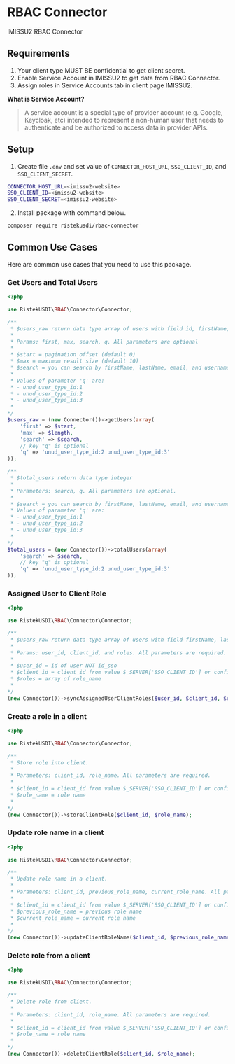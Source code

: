 # RBAC Connector
IMISSU2 RBAC Connector

## Requirements

1. Your client type MUST BE confidential to get client secret.
2. Enable Service Account in IMISSU2 to get data from RBAC Connector.
3. Assign roles in Service Accounts tab in client page IMISSU2.

**What is Service Account?**

> A service account is a special type of provider account (e.g. Google, Keycloak, etc) intended to represent a non-human user that needs to authenticate and be authorized to access data in provider APIs. 

## Setup

1. Create file `.env` and set value of `CONNECTOR_HOST_URL`, `SSO_CLIENT_ID`, and  `SSO_CLIENT_SECRET`.

```bash
CONNECTOR_HOST_URL=<imissu2-website>
SSO_CLIENT_ID=<imissu2-website>
SSO_CLIENT_SECRET=<imissu2-website>
```

2. Install package with command below.

```bash
composer require ristekusdi/rbac-connector
```

## Common Use Cases

Here are common use cases that you need to use this package.

### Get Users and Total Users

```php
<?php

use RistekUSDI\RBAC\Connector\Connector;

/**
 * $users_raw return data type array of users with field id, firstName, lastName, email, username, and attributes.
 * 
 * Params: first, max, search, q. All parameters are optional
 * 
 * $start = pagination offset (default 0)
 * $max = maximum result size (default 10)
 * $search = you can search by firstName, lastName, email, and username
 * 
 * Values of parameter 'q' are:
 * - unud_user_type_id:1
 * - unud_user_type_id:2
 * - unud_user_type_id:3
 *
*/
$users_raw = (new Connector())->getUsers(array(
    'first' => $start,
    'max' => $length,
    'search' => $search,
    // key "q" is optional
    'q' => 'unud_user_type_id:2 unud_user_type_id:3'
));

/**
 * $total_users return data type integer
 * 
 * Parameters: search, q. All parameters are optional.
 * 
 * $search = you can search by firstName, lastName, email, and username
 * Values of parameter 'q' are:
 * - unud_user_type_id:1
 * - unud_user_type_id:2
 * - unud_user_type_id:3
 * 
*/
$total_users = (new Connector())->totalUsers(array(
    'search' => $search,
    // key "q" is optional
    'q' => 'unud_user_type_id:2 unud_user_type_id:3'
));
```

### Assigned User to Client Role

```php
<?php

use RistekUSDI\RBAC\Connector\Connector;

/**
 * $users_raw return data type array of users with field firstName, lastName, email, username, and attributes.
 * 
 * Params: user_id, client_id, and roles. All parameters are required.
 * 
 * $user_id = id of user NOT id_sso
 * $client_id = client_id from value $_SERVER['SSO_CLIENT_ID'] or config('sso.client_id')
 * $roles = array of role_name
 * 
*/
(new Connector())->syncAssignedUserClientRoles($user_id, $client_id, $roles);
```

### Create a role in a client

```php
<?php

use RistekUSDI\RBAC\Connector\Connector;

/**
 * Store role into client.
 * 
 * Parameters: client_id, role_name. All parameters are required.
 * 
 * $client_id = client_id from value $_SERVER['SSO_CLIENT_ID'] or config('sso.client_id')
 * $role_name = role name
 *
*/
(new Connector())->storeClientRole($client_id, $role_name);
```

### Update role name in a client

```php
<?php

use RistekUSDI\RBAC\Connector\Connector;

/**
 * Update role name in a client.
 * 
 * Parameters: client_id, previous_role_name, current_role_name. All parameters are required.
 * 
 * $client_id = client_id from value $_SERVER['SSO_CLIENT_ID'] or config('sso.client_id')
 * $previous_role_name = previous role name
 * $current_role_name = current role name
 *
*/
(new Connector())->updateClientRoleName($client_id, $previous_role_name, $current_role_name);
```

### Delete role from a client

```php
<?php

use RistekUSDI\RBAC\Connector\Connector;

/**
 * Delete role from client.
 * 
 * Parameters: client_id, role_name. All parameters are required.
 * 
 * $client_id = client_id from value $_SERVER['SSO_CLIENT_ID'] or config('sso.client_id')
 * $role_name = role name
 *
*/
(new Connector())->deleteClientRole($client_id, $role_name);
```